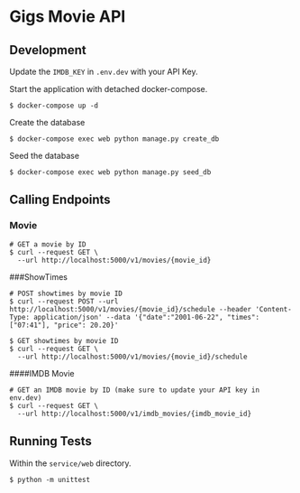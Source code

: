 # Gigs Movie API

## Development
Update the `IMDB_KEY` in `.env.dev` with your API Key.  

Start the application with detached docker-compose.
```
$ docker-compose up -d
```

Create the database
```
$ docker-compose exec web python manage.py create_db
```

Seed the database
```
$ docker-compose exec web python manage.py seed_db
```

## Calling Endpoints
### Movie
```
# GET a movie by ID
$ curl --request GET \
  --url http://localhost:5000/v1/movies/{movie_id}
```

###ShowTimes
```
# POST showtimes by movie ID
$ curl --request POST --url http://localhost:5000/v1/movies/{movie_id}/schedule --header 'Content-Type: application/json' --data '{"date":"2001-06-22", "times": ["07:41"], "price": 20.20}'
```

```
$ GET showtimes by movie ID
$ curl --request GET \
  --url http://localhost:5000/v1/movies/{movie_id}/schedule
```

####IMDB Movie
```
# GET an IMDB movie by ID (make sure to update your API key in env.dev)
$ curl --request GET \
  --url http://localhost:5000/v1/imdb_movies/{imdb_movie_id}
```

## Running Tests
Within the `service/web` directory.
```
$ python -m unittest
```
